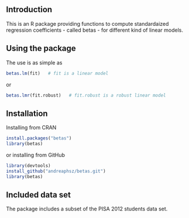 ## Introduction
This is an R package providing functions to compute standardaized regression coefficients - called betas - for different kind of linear models.

## Using the package
The use is as simple as 
```r
betas.lm(fit)   # fit is a linear model
```
or 
```r
betas.lmr(fit.robust)   # fit.robust is a robust linear model
```

## Installation
Installing from CRAN
```r
install.packages("betas")
library(betas)
````
or installing from GitHub
```r
library(devtools)
install_github("andreaphsz/betas.git")
library(betas)
```

## Included data set
The package includes a subset of the PISA 2012 students data set.
